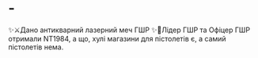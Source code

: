 # -
✨⚔️Дано антикварний лазерний меч ГШР ✨🔫Лідер ГШР та Офіцер ГШР отримали NT1984, а що, хулі магазини для пістолетів є, а самий пістолетів нема.
